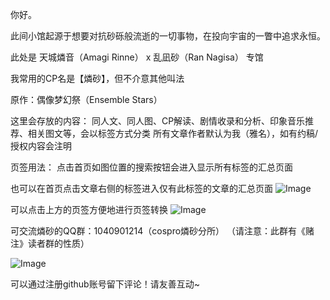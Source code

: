 你好。

此间小馆起源于想要对抗砂砾般流逝的一切事物，在投向宇宙的一瞥中追求永恒。

此处是 天城燐音（Amagi Rinne） x 乱凪砂（Ran Nagisa） 专馆

我常用的CP名是【燐砂】，但不介意其他叫法

原作：偶像梦幻祭（Ensemble Stars）

这里会存放的内容：
同人文、同人图、CP解读、剧情收录和分析、印象音乐推荐、相关图文等，会以标签方式分类
所有文章作者默认为我（雅名），如有约稿/授权内容会注明

页签用法：
点击首页如图位置的搜索按钮会进入显示所有标签的汇总页面

<!-- Failed to upload "6E898A136E4AFE67D2F9D51C52BD19AE.png" -->

也可以在首页点击文章右侧的标签进入仅有此标签的文章的汇总页面
![Image](https://github.com/user-attachments/assets/54cfb4f3-3c5e-4a57-8a10-04625ecd48d4)

可以点击上方的页签方便地进行页签转换
![Image](https://github.com/user-attachments/assets/f8a82855-5291-4418-b315-78eedd3092ba)

可交流燐砂的QQ群：1040901214（cospro燐砂分所）
（请注意：此群有《赌注》读者群的性质）

![Image](https://github.com/user-attachments/assets/50c73773-1495-48e2-b6b2-ea2230b158ad)



可以通过注册github账号留下评论！请友善互动~